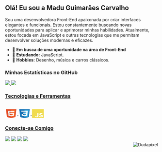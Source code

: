 ## Olá! Eu sou a Madu Guimarães Carvalho

Sou uma desenvolvedora Front-End apaixonada por criar interfaces elegantes e funcionais. Estou constantemente buscando novas oportunidades para aplicar e aprimorar minhas habilidades. Atualmente, estou focada em JavaScript e outras tecnologias que me permitam desenvolver soluções modernas e eficazes.

- 🔭 **Em busca de uma oportunidade na área de Front-End**
- 🌱 **Estudando:** JavaScript.
- 🎨 **Hobbies:** Desenho, música e carros clássicos.

### Minhas Estatísticas no GitHub

<div>
   <a href="https://github.com/Madu-Guimaraes">
   <img height="180em" src="https://github-readme-stats.vercel.app/api?username=Madu-Guimaraes&show_icons=true&theme=tokyonight&include_all_commits=true&count_private=true"/>
   <img height="180em" src="https://github-readme-stats.vercel.app/api/top-langs/?username=Madu-Guimaraes&layout=compact&langs_count=6&theme=tokyonight"/>
</div>

### Tecnologias e Ferramentas

<div style="display: inline_block"><br>
  <img align="center" alt="HTML" height="30" width="40" src="https://raw.githubusercontent.com/devicons/devicon/master/icons/html5/html5-original.svg">
  <img align="center" alt="CSS" height="30" width="40" src="https://raw.githubusercontent.com/devicons/devicon/master/icons/css3/css3-original.svg">
  <img align="center" alt="JavaScript" height="30" width="40" src="https://raw.githubusercontent.com/devicons/devicon/master/icons/javascript/javascript-plain.svg">
</div>

### Conecte-se Comigo

<div>
  <a href="https://www.linkedin.com/in/madu-guimaraes-carvalho/" target="_blank"><img src="https://img.shields.io/badge/-LinkedIn-%230077B5?style=for-the-badge&logo=linkedin&logoColor=white" target="_blank"></a>
  <a href="mailto:madu.guimaraes@example.com"><img src="https://img.shields.io/badge/-Email-%23333?style=for-the-badge&logo=gmail&logoColor=white" target="_blank"></a>
  <a href="https://github.com/Madu-Guimaraes" target="_blank"><img src="https://img.shields.io/badge/-GitHub-%23333?style=for-the-badge&logo=github&logoColor=white" target="_blank"></a>
   <a href="https://www.instagram.com/_mariaguimar_/" target="_blank"><img src="https://img.shields.io/badge/-Instagram-%23E4405F?style=for-the-badge&logo=instagram&logoColor=white" target="_blank"></a>
</div>
 
<div>
 <img align="right" alt="Dudapixel" height="130em" src="https://github.com/Madu-Guimaraes/Madu-Guimaraes/assets/146151781/541978cc-90d2-41fc-be41-77f0e4ad346f)">
</div>
